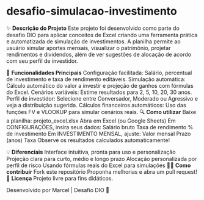 # desafio-simulacao-investimento

✨ **Descrição do Projeto**
Este projeto foi desenvolvido como parte do desafio DIO para aplicar conceitos de Excel criando uma ferramenta prática e automatizada de simulação de investimentos.
A planilha permite ao usuário simular aportes mensais, visualizar o patrimônio, projetar rendimentos e dividendos, além de ver sugestões de alocação de acordo com seu perfil de investidor.

🚀 **Funcionalidades Principais**
Configuração facilitada: Salário, percentual de investimento e taxa de rendimento editáveis.
Simulação automática: Cálculo automático do valor a investir e projeção de ganhos com fórmulas do Excel.
Cenários variáveis: Estime resultados para 2, 5, 10, 20, 30 anos.
Perfil de investidor: Selecione entre Conversador, Moderado ou Agressivo e veja a distribuição sugerida.
Cálculos financeiros automáticos: Uso das funções FV e VLOOKUP para simular cenários reais.
🔍 **Como utilizar**
Baixe a planilha: projeto_excel.xlsx
Abra em Excel (ou Google Sheets)
Em CONFIGURAÇÕES, insira seus dados:
Salário bruto
Taxa de rendimento
% de investimento
Em INVESTIMENTO MENSAL, ajuste:
Valor mensal
Prazo (anos)
Taxa
Observe os resultados calculados automaticamente!

💡 **Diferenciais**
Interface intuitiva, pronta para uso e personalização
Projeção clara para curto, médio e longo prazo
Alocação personalizada por perfil de risco
Usando fórmulas reais do Excel para simulações
👨‍💻 **Como contribuir**
Fork este repositório
Proponha melhorias e abra um pull request!
📝 **Licença**
Projeto livre para fins didáticos.

Desenvolvido por Marcel | Desafio DIO 🚀
